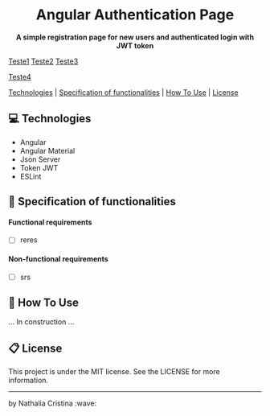 
<h1 align="center">
  Angular Authentication Page
</h1>

<p align="center">
  <strong>A simple registration page for new users and authenticated login with JWT token</strong>
</p>

<a href="(#computer-technologies)">Teste1</a>
<a href="#computer-technologies">Teste2</a>
<a href="[#computer-technologies]">Teste3</a>

<a href=[#computer-technologies)]>Teste4</a>

[Technologies](#computer-technologies) | [Specification of functionalities](#dart-specification-of-functionalities) | [How To Use](#pencil-how-to-use) | [License](#clipboard-license)





## :computer: Technologies

- Angular
- Angular Material
- Json Server 
- Token JWT
- ESLint

## :dart: Specification of functionalities

#### Functional requirements  
- [ ] reres

#### Non-functional requirements
- [ ] srs

## :pencil: How To Use

... In construction ...

## :clipboard: License

This project is under the MIT license. See the LICENSE for more information.

<hr />
<p>by Nathalia Cristina :wave:</p>
